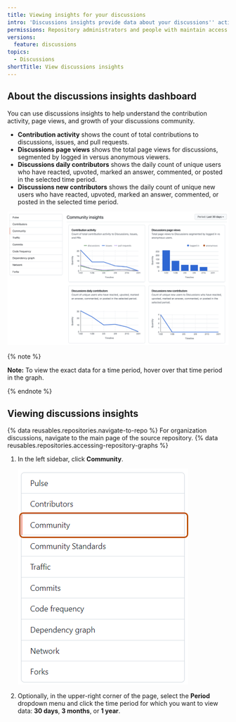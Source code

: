```yaml
---
title: Viewing insights for your discussions
intro: 'Discussions insights provide data about your discussions'' activity, views, and contributors.'
permissions: Repository administrators and people with maintain access to a repository can view the insights dashboard for discussions in that repository. Repository administrators and people with maintain access to the source repository for organization discussions can view the insights dashboard for discussions in that organization.
versions:
  feature: discussions
topics:
  - Discussions
shortTitle: View discussions insights
---
```


## About the discussions insights dashboard

You can use discussions insights to help understand the contribution activity, page views, and growth of your discussions community.
* **Contribution activity** shows the count of total contributions to discussions, issues, and pull requests.
* **Discussions page views** shows the total page views for discussions, segmented by logged in versus anonymous viewers.
* **Discussions daily contributors** shows the daily count of unique users who have reacted, upvoted, marked an answer, commented, or posted in the selected time period.
* **Discussions new contributors** shows the daily count of unique new users who have reacted, upvoted, marked an answer, commented, or posted in the selected time period.

![Screenshot of the "Community insights" page. A dashboard displays graphs for data related to Discussions, such as page views.](/assets/images/help/discussions/discussions-dashboard.png)

{% note %}

**Note:** To view the exact data for a time period, hover over that time period in the graph.

{% endnote %}

## Viewing discussions insights

{% data reusables.repositories.navigate-to-repo %} For organization discussions, navigate to the main page of the source repository.
{% data reusables.repositories.accessing-repository-graphs %}
1. In the left sidebar, click **Community**.

   ![Screenshot of the left sidebar of the "Insights" page. The "Community" tab is highlighted in orange.](/assets/images/help/graphs/graphs-sidebar-community-tab.png)

1. Optionally, in the upper-right corner of the page, select the **Period** dropdown menu and click the time period for which you want to view data: **30 days**, **3 months**, or **1 year**.

